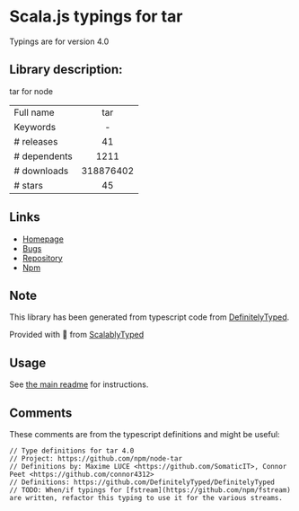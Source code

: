 
# Scala.js typings for tar

Typings are for version 4.0

## Library description:
tar for node

|                    |                 |
| ------------------ | :-------------: |
| Full name          | tar |
| Keywords           | - |
| # releases         | 41 |
| # dependents       | 1211 |
| # downloads        | 318876402 |
| # stars            | 45 |

## Links
- [Homepage](https://github.com/npm/node-tar#readme)
- [Bugs](https://github.com/npm/node-tar/issues)
- [Repository](https://github.com/npm/node-tar)
- [Npm](https://www.npmjs.com/package/tar)
    


## Note
This library has been generated from typescript code from [DefinitelyTyped](https://definitelytyped.org).

Provided with :purple_heart: from [ScalablyTyped](https://github.com/oyvindberg/ScalablyTyped)

## Usage
See [the main readme](../../readme.md) for instructions.

## Comments

These comments are from the typescript definitions and might be useful:
```
// Type definitions for tar 4.0
// Project: https://github.com/npm/node-tar
// Definitions by: Maxime LUCE <https://github.com/SomaticIT>, Connor Peet <https://github.com/connor4312>
// Definitions: https://github.com/DefinitelyTyped/DefinitelyTyped
// TODO: When/if typings for [fstream](https://github.com/npm/fstream) are written, refactor this typing to use it for the various streams.

```

